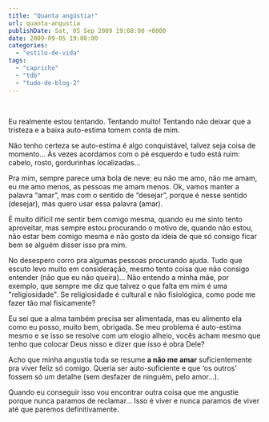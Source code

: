 ```yaml
---
title: "Quanta angústia!"
url: quanta-angustia
publishDate: Sat, 05 Sep 2009 19:08:00 +0000
date: 2009-09-05 19:08:00
categories: 
  - "estilo-de-vida"
tags: 
  - "capricho"
  - "tdb"
  - "tudo-de-blog-2"
---
```

<a href="http://1.bp.blogspot.com/_BzqI_RDZ6O4/SqK3ffsHFwI/AAAAAAAAAnU/rBC7d39aito/s1600-h/self-esteem.jpg"><img src="http://1.bp.blogspot.com/_BzqI_RDZ6O4/SqK3ffsHFwI/AAAAAAAAAnU/rBC7d39aito/s200/self-esteem.jpg" alt="" border="0"></a><span><br></span><p><span><span><span>Eu realmente estou tentando. Tentando muito! Tentando não deixar que a tristeza e a baixa auto-estima tomem conta de mim. </span></span></span></p>  <p><span><span><span>Não tenho certeza se auto-estima é algo conquistável, talvez seja coisa de momento... Às vezes acordamos com o pé esquerdo e tudo está ruim: cabelo, rosto, gordurinhas localizadas...</span></span></span></p>  <p><span><span><span>Pra mim, sempre parece uma bola de neve: eu não me amo, não me amam, eu me amo menos, as pessoas me amam menos. Ok, vamos manter a palavra “amar”, mas com o sentido de “desejar”, porque é nesse sentido (desejar), mas quero usar essa palavra (amar).</span></span></span></p>  <p><span><span><span>É muito difícil me sentir bem comigo mesma, quando eu me sinto tento aproveitar, mas sempre estou procurando o motivo de, quando não estou, não estar bem comigo mesma e não gosto da ideia de que só consigo ficar bem se alguém disser isso pra mim.</span></span></span></p>  <p><span><span><span>No desespero corro pra algumas pessoas procurando ajuda. Tudo que escuto levo muito em consideração, mesmo tento coisa que não consigo entender (não que eu não queira)... Não entendo a minha mãe, por exemplo, que sempre me diz que talvez o que falta em mim é uma "religiosidade". Se religiosidade é cultural e não fisiológica, como pode me fazer tão mal fisicamente? </span></span></span></p>  <p><span><span><span>Eu sei que a alma também precisa ser alimentada, mas eu alimento ela como eu posso, muito bem, obrigada. Se meu problema é auto-estima mesmo e se isso se resolve com um elogio alheio, vocês acham mesmo que tenho que colocar Deus nisso e dizer que isso é obra Dele?</span></span></span></p>  <p><span><span><span>Acho que minha angustia toda se resume </span></span><b><span><span>a não me amar</span></span></b><span><span> suficientemente pra viver feliz só comigo. Queria ser auto-suficiente e que ‘os outros’ fossem só um detalhe (sem desfazer de ninguém, pelo amor...). </span></span></span></p><p><span><span><span>Quando eu conseguir isso vou encontrar outra coisa que me angustie porque nunca paramos de reclamar... Isso é viver e </span></span></span><span><span><span> </span></span></span><span><span><span>nunca paramos de viver até que paremos definitivamente.</span></span></span></p>

